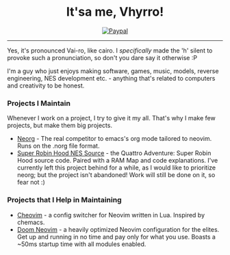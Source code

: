 <div align="center">
  
# It'sa me, Vhyrro!

<a href="https://paypal.me/ewaczupryna?locale.x=en_GB"> ![Paypal](https://img.shields.io/badge/support-paypal-blue?style=flat-square&logo=paypal) </a>

</div>

---

Yes, it's pronounced Vai-ro, like cairo. I *specifically* made the 'h' silent to provoke such a pronunciation, so don't you dare say it otherwise :P

I'm a guy who just enjoys making software, games, music, models, reverse engineering, NES development etc. - anything that's related to computers and creativity to be honest.

### Projects I Maintain
Whenever I work on a project, I try to give it my all. That's why I make few projects, but make them big projects.
- [Neorg](https://github.com/vhyrro/neorg) - The real competitor to emacs's org mode tailored to neovim. Runs on the .norg file format.
- [Super Robin Hood NES Source](https://github.com/vhyrro/SuperRobinHoodNESSource) - the Quattro Adventure: Super Robin Hood source code. Paired with a RAM Map and code explanations. I've currently left this project behind for a while, as I would like to prioritize neorg; but the project isn't abandoned! Work will still be done on it, so fear not :)

### Projects that I Help in Maintaining
- [Cheovim](https://github.com/NTBBloodbath/cheovim) - a config switcher for Neovim written in Lua. Inspired by chemacs.
- [Doom Neovim](https://github.com/NTBBloodbath/doom-nvim) - a heavily optimized Neovim configuration for the elites. Get up and running in no time and pay only for what you use. Boasts a ~50ms startup time with all modules enabled.
